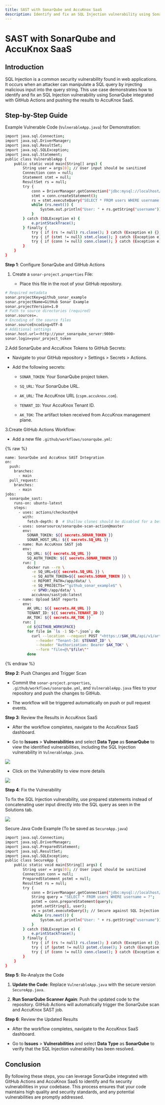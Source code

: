 ```yaml
---
title: SAST with SonarQube and AccuKnox SaaS
description: Identify and fix an SQL Injection vulnerability using SonarQube integrated with GitHub Actions and pushing the results to AccuKnox SaaS.
---
```


# **SAST with SonarQube and AccuKnox SaaS**

## **Introduction**

SQL Injection is a common security vulnerability found in web applications. It occurs when an attacker can manipulate a SQL query by injecting malicious input into the query string. This use case demonstrates how to identify and fix an SQL Injection vulnerability using SonarQube integrated with GitHub Actions and pushing the results to AccuKnox SaaS.

## **Step-by-Step Guide**

Example Vulnerable Code (```VulnerableApp.java```) for Demonstration:

```sh
import java.sql.Connection;
import java.sql.DriverManager;
import java.sql.ResultSet;
import java.sql.SQLException;
import java.sql.Statement;
public class VulnerableApp {
    public static void main(String[] args) {
        String user = args[0]; // User input should be sanitized
        Connection conn = null;
        Statement stmt = null;
        ResultSet rs = null;
        try {
            conn = DriverManager.getConnection("jdbc:mysql://localhost/test?user=root&password=root");
            stmt = conn.createStatement();
            rs = stmt.executeQuery("SELECT * FROM users WHERE username = '" + user + "'"); // Vulnerable to SQL Injection
            while (rs.next()) {
                System.out.println("User: " + rs.getString("username"));
            }
        } catch (SQLException e) {
            e.printStackTrace();
        } finally {
            try { if (rs != null) rs.close(); } catch (Exception e) {};
            try { if (stmt != null) stmt.close(); } catch (Exception e) {};
            try { if (conn != null) conn.close(); } catch (Exception e) {};
        }
    }
}
```

**Step 1**: Configure SonarQube and GitHub Actions

1. Create a ```sonar-project.properties``` File:

    - Place this file in the root of your GitHub repository.

```sh
# Required metadata
sonar.projectKey=github_sonar_example
sonar.projectName=GitHub Sonar Example
sonar.projectVersion=1.0
# Path to source directories (required)
sonar.sources=.
# Encoding of the source files
sonar.sourceEncoding=UTF-8
# Additional settings
sonar.host.url=<http://your_sonarqube_server:9000>
sonar.login=your_project_token
```

2.Add SonarQube and AccuKnox Tokens to GitHub Secrets:

- Navigate to your GitHub repository > Settings > Secrets > Actions.

- Add the following secrets:

    - ```SONAR_TOKEN```: Your SonarQube project token.

    - ```SQ_URL```: Your SonarQube URL.

    - ```AK_URL```: The AccuKnox URL (```cspm.accuknox.com```).

    - ```TENANT_ID```: Your AccuKnox Tenant ID.

    - ```AK_TOK```: The artifact token received from AccuKnox management plane.

3.Create GitHub Actions Workflow:

- Add a new file ```.github/workflows/sonarqube.yml```:

{% raw %}
```sh
name: SonarQube and AccuKnox SAST Integration
on:
  push:
    branches:
      - main
  pull_request:
    branches:
      - main
jobs:
  sonarqube_sast:
    runs-on: ubuntu-latest
    steps:
      - uses: actions/checkout@v4
        with:
          fetch-depth: 0  # Shallow clones should be disabled for a better relevancy of analysis
      - uses: sonarsource/sonarqube-scan-action@master
        env:
          SONAR_TOKEN: ${{ secrets.SONAR_TOKEN }}
          SONAR_HOST_URL: ${{ secrets.SQ_URL }}
      - name: Run AccuKnox SAST job
        env:
          SQ_URL: ${{ secrets.SQ_URL }}
          SQ_AUTH_TOKEN: ${{ secrets.SONAR_TOKEN }}
        run: |
          docker run --rm \
            -e SQ_URL=${{ secrets.SQ_URL }} \
            -e SQ_AUTH_TOKEN=${{ secrets.SONAR_TOKEN }} \
            -e REPORT_PATH=/app/data/ \
            -e SQ_PROJECTS="^github_sonar_example$" \
            -v $PWD:/app/data/ \
            accuknox/sastjob:latest
      - name: Upload SAST reports
        env:
          AK_URL: ${{ secrets.AK_URL }}
          TENANT_ID: ${{ secrets.TENANT_ID }}
          AK_TOK: ${{ secrets.AK_TOK }}
        run: |
          cd ${GITHUB_WORKSPACE}
          for file in `ls -1 SQ-*.json`; do
            curl --location --request POST "<https://$AK_URL/api/v1/artifact/?tenant_id=$TENANT_ID&data_type=SQ&save_to_s3=false>" \
              --header "Tenant-Id: $TENANT_ID" \
              --header "Authorization: Bearer $AK_TOK" \
              --form "file=@\"$file\""
          done
```
{% endraw %}

**Step 2**: Push Changes and Trigger Scan

- Commit the ```sonar-project.properties```, ```.github/workflows/sonarqube.yml```, and ```VulnerableApp.java``` files to your repository and push the changes to GitHub.

- The workflow will be triggered automatically on push or pull request events.

**Step 3**: Review the Results in AccuKnox SaaS

- After the workflow completes, navigate to the AccuKnox SaaS dashboard.

- Go to **Issues** > **Vulnerabilities** and select **Data Type** as **SonarQube** to view the identified vulnerabilities, including the SQL Injection vulnerability in ```VulnerableApp.java```.

![](images/sast/findings.png)

- Click on the Vulnerability to view more details

![](images/sast/details.png)

**Step 4**: Fix the Vulnerability

To fix the SQL Injection vulnerability, use prepared statements instead of concatenating user input directly into the SQL query as seen in the Solutions tab.

![](images/sast/solution.png)

Secure Java Code Example (To be saved as ```SecureApp.java```)

```sh
import java.sql.Connection;
import java.sql.DriverManager;
import java.sql.PreparedStatement;
import java.sql.ResultSet;
import java.sql.SQLException;
public class SecureApp {
    public static void main(String[] args) {
        String user = args[0]; // User input should be sanitized
        Connection conn = null;
        PreparedStatement pstmt = null;
        ResultSet rs = null;
        try {
            conn = DriverManager.getConnection("jdbc:mysql://localhost/test?user=root&password=root");
            String query = "SELECT * FROM users WHERE username = ?";
            pstmt = conn.prepareStatement(query);
            pstmt.setString(1, user);
            rs = pstmt.executeQuery(); // Secure against SQL Injection
            while (rs.next()) {
                System.out.println("User: " + rs.getString("username"));
            }
        } catch (SQLException e) {
            e.printStackTrace();
        } finally {
            try { if (rs != null) rs.close(); } catch (Exception e) {};
            try { if (pstmt != null) pstmt.close(); } catch (Exception e) {};
            try { if (conn != null) conn.close(); } catch (Exception e) {};
        }
    }
}
```

**Step 5**: Re-Analyze the Code

1. **Update the Code**: Replace ```VulnerableApp.java``` with the secure version ```SecureApp.java```.

2. **Run SonarQube Scanner Again**: Push the updated code to the repository. GitHub Actions will automatically trigger the SonarQube scan and AccuKnox SAST job.

**Step 6**: Review the Updated Results

- After the workflow completes, navigate to the AccuKnox SaaS dashboard.

- Go to **Issues** > **Vulnerabilities** and select **Data Type** as **SonarQube** to verify that the SQL Injection vulnerability has been resolved.

## **Conclusion**

By following these steps, you can leverage SonarQube integrated with GitHub Actions and AccuKnox SaaS to identify and fix security vulnerabilities in your codebase. This process ensures that your code maintains high quality and security standards, and any potential vulnerabilities are promptly addressed.

